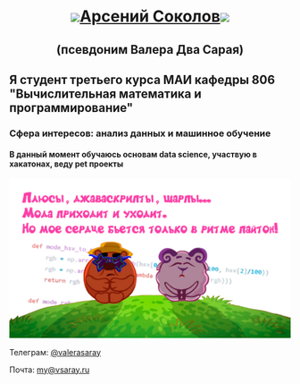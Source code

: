 <h1 align="center"><img src="https://www.gifcen.com/wp-content/uploads/2022/01/shrek-gif-2.gif" height="75"/><a href="#" target="_blank">Арсений Соколов</a><img src="https://media.giphy.com/media/tn3Ej47sHXpgaxn3FZ/giphy.gif" height="75"/>
</h2>
<h2 align="center">(псевдоним Валера Два Сарая)</h2>

<h2> Я студент третьего курса МАИ кафедры 806 "Вычислительная математика и программирование"</h2>

### Сфера интересов: анализ данных и машинное обучение

#### В данный момент обучаюсь основам data science, участвую в хакатонах, веду pet проекты
![Иллюстрация к проекту](/диско2.png)

Телеграм: [@valerasaray](http://valerasaray.t.me)

Почта: [my@vsaray.ru](my@vsaray.ru)
